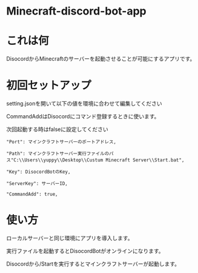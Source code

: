 # Minecraft-discord-bot-app

# これは何
DisocordからMinecraftのサーバーを起動させることが可能にするアプリです。

# 初回セットアップ

setting.jsonを開いて以下の値を環境に合わせて編集してください

CommandAddはDisocordにコマンド登録するときに使います。

次回起動する時はfalseに設定してください
```
"Port": マインクラフトサーバーのポートアドレス,

"Path": マインクラフトサーバー実行ファイルのパス"C:\\Users\\yuppy\\Desktop\\Custum Minecraft Server\\Start.bat",

"Key": DisocordBotのKey,

"ServerKey": サーバーID,

"CommandAdd": true,
```

# 使い方
ローカルサーバーと同じ環境にアプリを導入します。

実行ファイルを起動するとDisocordBotがオンラインになります。

Disocordから/Startを実行するとマインクラフトサーバーが起動します。
